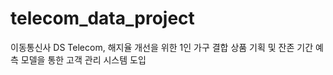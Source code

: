 # telecom_data_project
이동통신사 DS Telecom, 해지율 개선을 위한  1인 가구 결합 상품 기획 및  잔존 기간 예측 모델을 통한 고객 관리 시스템 도입
